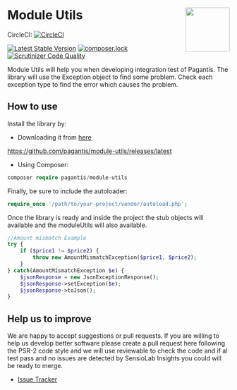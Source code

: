 # Module Utils <img src="https://www.pagantis.com/wp-content/uploads/2019/02/cropped-pagantis_logo-1.png" width="100" align="right">

CircleCI: [![CircleCI](https://circleci.com/gh/pagantis/orders-api-client/tree/master.svg?style=svg)](https://circleci.com/gh/pagantis/orders-api-client/tree/master)

[![Latest Stable Version](https://poser.pugx.org/pagantis/module-utils/v/stable)](https://packagist.org/packages/pagantis/module-utils)
[![composer.lock](https://poser.pugx.org/pagantis/module-utils/composerlock)](https://packagist.org/packages/pagantis/module-utils)
[![Scrutinizer Code Quality](https://scrutinizer-ci.com/g/pagantis/module-utils/badges/quality-score.png?b=master)](https://scrutinizer-ci.com/g/pagantis/module-utils/?branch=master)

Module Utils will help you when developing integration test of Pagantis. The library will use the Exception object to
find some problem. Check each exception type to find the error which causes the problem. 

## How to use

Install the library by:

- Downloading it from [here](https://github.com/pagantis/module-utils/releases/latest)

https://github.com/pagantis/module-utils/releases/latest

- Using Composer:
```php
composer require pagantis/module-utils
```
Finally, be sure to include the autoloader:
```php
require_once '/path/to/your-project/vendor/autoload.php';
```

Once the library is ready and inside the project the stub objects will available and the moduleUtils will also 
available.

```php
//Amount mismatch Example
try {
    if ($price1 != $price2) {
        throw new AmountMismatchException($price1, $price2);
    }
} catch(AmountMismatchException $e) {
    $jsonResponse = new JsonExceptionResponse();
    $jsonResponse->setException($e);
    $jsonResponse->toJson();
}

```

## Help us to improve

We are happy to accept suggestions or pull requests. If you are willing to help us develop better software
please create a pull request here following the PSR-2 code style and we will use reviewable to check
the code and if al test pass and no issues are detected by SensioLab Insights you could will be ready
to merge.

* [Issue Tracker](https://github.com/pagantis/module-utils/issues)